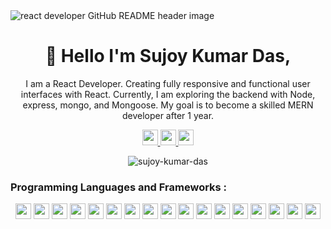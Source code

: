 <img src="https://github.com/Sujoy-Kumar-Das/Sujoy-Kumar-Das/assets/100688975/082f6941-76be-4ed9-9a19-69cf12cab12d" alt=" react developer GitHub README header image">


<h1 align="center">👋 Hello I'm Sujoy Kumar Das,</h1>
<p align="center">I am a React Developer. Creating fully responsive and functional user interfaces with React. Currently, I am exploring the backend with Node, express, mongo, and Mongoose. My goal is to become a skilled MERN developer after 1 year.</p>


<p align="center">
  <a href="https://www.linkedin.com/in/devsujoykumardas/" target="_blank">
  <img src="https://img.shields.io/badge/linkedin-%230077B5.svg?&style=for-the-badge&logo=linkedin&logoColor=white" height="25">
</a>
  <a href="https://www.facebook.com/people/Sujoy-Kumar-
    Das/pfbid0wXrs5jr3Vw1eLc6BF9mmMvy21LCuQ3RFMqq9m4PAwHpsvotDstdMBdkPRtpwjFXhl/" target="_blank">
    <img src="https://img.shields.io/badge/facebook-%231877F2.svg?&style=for-the-badge&logo=facebook&logoColor=white"
    height="25">
  </a>
  <a href="https://dev-sujoy.vercel.app/" target="_blank">
    <img src="https://img.shields.io/badge/portfolio-%23000000.svg?&style=for-the-badge&logo=Hugo&logoColor=white" height="25">
  </a>
</p>


<p align="center">
  <img align="center" src="https://github-readme-streak-stats.herokuapp.com/?user=Sujoy-Kumar-Das" alt="sujoy-kumar-das" />
</p>



<h3 align="left">Programming Languages and Frameworks :</h3>

<div align="center">

<img src="https://img.shields.io/badge/HTML5-E34F26?logo=html5&logoColor=white&style=for-the-badge" height="25">
<img src="https://img.shields.io/badge/CSS3-1572B6?logo=css3&logoColor=white&style=for-the-badge" height="25">
<img src="https://img.shields.io/badge/Tailwind%20CSS-38B2AC?logo=tailwind-css&logoColor=white&style=for-the-badge" height="25">
<img src="https://img.shields.io/badge/Daisy%20UI-1F2D3D?logo=laravel&logoColor=white&style=for-the-badge" height="25">
<img src="https://img.shields.io/badge/Material--UI-0081CB?logo=material-ui&logoColor=white&style=for-the-badge" height="25">
<img src="https://img.shields.io/badge/React-61DAFB?logo=react&logoColor=white&style=for-the-badge" height="25">
<img src="https://img.shields.io/badge/React%20Router%20DOM-CA4245?logo=react-router&logoColor=white&style=for-the-badge" height="25">
<img src="https://img.shields.io/badge/React%20Hooks-5ED3F3?logo=react&logoColor=white&style=for-the-badge" height="25">
<img src="https://img.shields.io/badge/Tanstack%20Query-333?logo=react&logoColor=white&style=for-the-badge" height="25">
<img src="https://img.shields.io/badge/Redux-764ABC?logo=redux&logoColor=white&style=for-the-badge" height="25">
<img src="https://img.shields.io/badge/RTK%20Query-333?logo=redux&logoColor=white&style=for-the-badge" height="25">
<img src="https://img.shields.io/badge/Firebase-FFCA28?logo=firebase&logoColor=white&style=for-the-badge" height="25">
<img src="https://img.shields.io/badge/Node.js-339933?logo=node.js&logoColor=white&style=for-the-badge" height="25">
<img src="https://img.shields.io/badge/Express.js-000000?logo=express&logoColor=white&style=for-the-badge" height="25">
<img src="https://img.shields.io/badge/MongoDB-47A248?logo=mongodb&logoColor=white&style=for-the-badge" height="25">
<img src="https://img.shields.io/badge/Mongoose-47A248?logo=mongoose&logoColor=white&style=for-the-badge" height="25">
<img src="https://img.shields.io/badge/Zod-333?logo=node.js&logoColor=white&style=for-the-badge" height="25">

</div>



